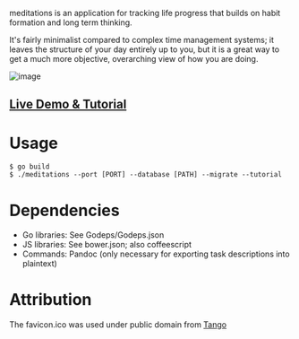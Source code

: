 meditations is an application for tracking life progress that builds on habit formation and long term thinking.

It's fairly minimalist compared to complex time management systems; it leaves the structure of your day entirely up to
you, but it is a great way to get a much more objective, overarching view of how you are doing.

![image](http://ioddly.com/images/meditations.png)

## [Live Demo & Tutorial](http://meditations.ioddly.com)

# Usage

    $ go build
    $ ./meditations --port [PORT] --database [PATH] --migrate --tutorial

# Dependencies

- Go libraries: See Godeps/Godeps.json
- JS libraries: See bower.json; also coffeescript
- Commands: Pandoc (only necessary for exporting task descriptions into plaintext)

# Attribution

The favicon.ico was used under public domain from [Tango](http://tango.freedesktop.org)
